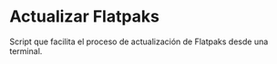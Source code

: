 # Actualizar Flatpaks
Script que facilita el proceso de actualización de Flatpaks desde una terminal. 
